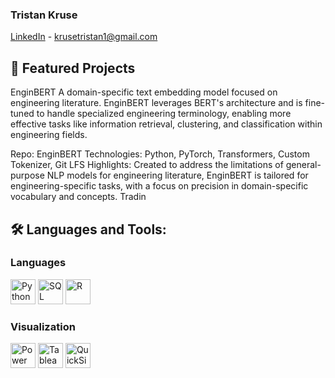 ### Tristan Kruse
[LinkedIn](www.linkedin.com/in/tristan-kruse) - krusetristan1@gmail.com

## 🔬 Featured Projects

EnginBERT
A domain-specific text embedding model focused on engineering literature. EnginBERT leverages BERT's architecture and is fine-tuned to handle specialized engineering terminology, enabling more effective tasks like information retrieval, clustering, and classification within engineering fields.

Repo: EnginBERT
Technologies: Python, PyTorch, Transformers, Custom Tokenizer, Git LFS
Highlights: Created to address the limitations of general-purpose NLP models for engineering literature, EnginBERT is tailored for engineering-specific tasks, with a focus on precision in domain-specific vocabulary and concepts.
Tradin


## 🛠️ Languages and Tools:

### Languages
<p align="left">
  <a href="https://www.python.org/"><img src="https://cdn.jsdelivr.net/gh/devicons/devicon/icons/python/python-original.svg" alt="Python" width="40" height="40"/></a>
  <a href="https://en.wikipedia.org/wiki/SQL"><img src="https://cdn.jsdelivr.net/gh/devicons/devicon/icons/mysql/mysql-original.svg" alt="SQL" width="40" height="40"/></a>
  <a href="https://www.r-project.org/"><img src="https://cdn.jsdelivr.net/gh/devicons/devicon/icons/r/r-original.svg" alt="R" width="40" height="40"/></a>
</p>

### Visualization
<p align="left">
  <a href="https://powerbi.microsoft.com/"><img src="https://upload.wikimedia.org/wikipedia/commons/c/c2/Microsoft_Power_BI_Logo.svg" alt="Power BI" width="40" height="40"/></a>
  <a href="https://www.tableau.com/"><img src="https://upload.wikimedia.org/wikipedia/commons/4/4b/Tableau_Logo.png" alt="Tableau" width="40" height="40"/></a>
  <a href="https://aws.amazon.com/quicksight/"><img src="https://cdn.jsdelivr.net/gh/devicons/devicon/icons/amazonwebservices/amazonwebservices-original.svg" alt="QuickSight" width="40" height="40"/></a>
</p>
